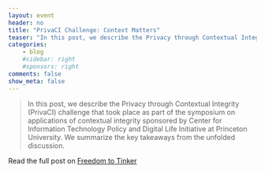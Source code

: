 ```yaml
---
layout: event
header: no
title: "PrivaCI Challenge: Context Matters"
teaser: "In this post, we describe the Privacy through Contextual Integrity (PrivaCI) challenge that took place as part of the symposium on applications of contextual integrity sponsored by Center for Information Technology Policy and Digital Life Initiative at Princeton University. We summarize the key takeaways from the unfolded discussion"
categories:
    - blog
    #sidebar: right
    #sponsors: right
comments: false
show_meta: false
---
```




>  In this post, we describe the Privacy through Contextual Integrity (PrivaCI) challenge that took place as part of the symposium on applications of contextual integrity sponsored by Center for Information Technology Policy and Digital Life Initiative at Princeton University. We summarize the key takeaways from the unfolded discussion.



Read the full post on [Freedom to Tinker](https://freedom-to-tinker.com/2018/09/27/privaci-challenge-context-matters/)
